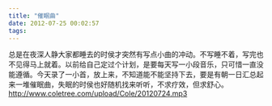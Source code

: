 ```yaml
---
title: "催眠曲"
date: 2012-07-25 00:02:57
tags:
---
```


总是在夜深人静大家都睡去的时侯才突然有写点小曲的冲动。不写睡不着，写完也不见得马上就着。以前给自己定过个计划，是要每天写一小段音乐，只可惜一直没能遵循。今天录了一小首，放上来，不知道能不能坚持下去，要是有朝一日汇总起来一堆催眠曲，失眠的时侯也好随机找来听听，不求疗效，但求舒心。 http://www.coletree.com/upload/Cole/20120724.mp3